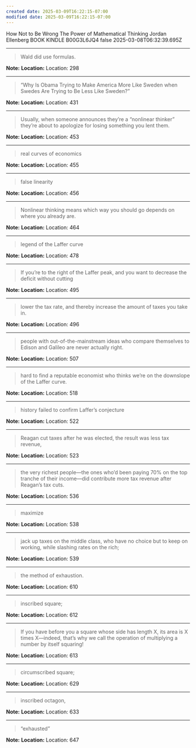 ```yaml
---
created date: 2025-03-09T16:22:15-07:00
modified date: 2025-03-09T16:22:15-07:00
---
```

How Not to Be Wrong
The Power of Mathematical Thinking
Jordan Ellenberg
BOOK
KINDLE
B00G3L6JQ4
false
2025-03-08T06:32:39.695Z


---
> ​Wald did use formulas.​

**Note:** 
**Location:** Location: 298


---
> ​“Why Is Obama Trying to Make America More Like Sweden when Swedes Are Trying to Be Less Like Sweden?”​

**Note:** 
**Location:** Location: 431


---
> ​Usually, when someone announces they’re a “nonlinear thinker” they’re about to apologize for losing something you lent them.​

**Note:** 
**Location:** Location: 453


---
> ​real curves of economics​

**Note:** 
**Location:** Location: 455


---
> ​false linearity​

**Note:** 
**Location:** Location: 456


---
> ​Nonlinear thinking means which way you should go depends on where you already are.​

**Note:** 
**Location:** Location: 464


---
> ​legend of the Laffer curve​

**Note:** 
**Location:** Location: 478


---
> ​If you’re to the right of the Laffer peak, and you want to decrease the deficit without cutting​

**Note:** 
**Location:** Location: 495


---
> ​lower the tax rate, and thereby increase the amount of taxes you take in.​

**Note:** 
**Location:** Location: 496


---
> ​people with out-of-the-mainstream ideas who compare themselves to Edison and Galileo are never actually right.​

**Note:** 
**Location:** Location: 507


---
> ​hard to find a reputable economist who thinks we’re on the downslope of the Laffer curve.​

**Note:** 
**Location:** Location: 518


---
> ​history failed to confirm Laffer’s conjecture​

**Note:** 
**Location:** Location: 522


---
> ​Reagan cut taxes after he was elected, the result was less tax revenue,​

**Note:** 
**Location:** Location: 523


---
> ​the very richest people—the ones who’d been paying 70% on the top tranche of their income—did contribute more tax revenue after Reagan’s tax cuts.​

**Note:** 
**Location:** Location: 536


---
> ​maximize​

**Note:** 
**Location:** Location: 538


---
> ​jack up taxes on the middle class, who have no choice but to keep on working, while slashing rates on the rich;​

**Note:** 
**Location:** Location: 539


---
> ​the method of exhaustion.​

**Note:** 
**Location:** Location: 610


---
> ​inscribed square;​

**Note:** 
**Location:** Location: 612


---
> ​If you have before you a square whose side has length X, its area is X times X—indeed, that’s why we call the operation of multiplying a number by itself squaring!​

**Note:** 
**Location:** Location: 613


---
> ​circumscribed square;​

**Note:** 
**Location:** Location: 629


---
> ​inscribed octagon,​

**Note:** 
**Location:** Location: 633


---
> ​“exhausted”​

**Note:** 
**Location:** Location: 647
